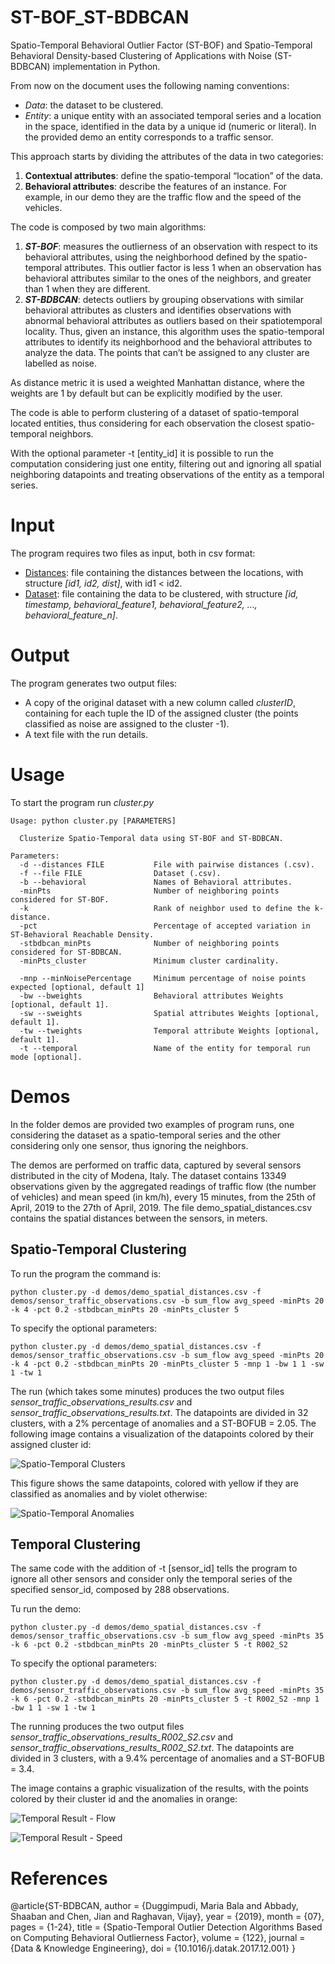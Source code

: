 # ST-BOF_ST-BDBCAN
Spatio-Temporal Behavioral Outlier Factor (ST-BOF) and Spatio-Temporal Behavioral Density-based Clustering of Applications with Noise (ST-BDBCAN) implementation in Python.

From now on the document uses the following naming conventions: 

- *Data*: the dataset to be clustered.
- *Entity*: a unique entity with an associated temporal series and a location in the space, identified in the data by a unique id (numeric or literal). In the provided demo an entity corresponds to a traffic sensor.

This approach starts by dividing the attributes of the data in two categories: 

1. **Contextual attributes**: define the spatio-temporal “location” of the data.
2. **Behavioral attributes**: describe the features of an instance. For example, in our demo they are the traffic flow and the speed of the vehicles.

The code is composed by two main algorithms: 

1. ***ST-BOF***: measures the outlierness of an observation with respect to its behavioral attributes, using the neighborhood defined by the spatio-temporal attributes. This outlier factor is less 1 when an observation has behavioral attributes similar to the ones of the neighbors, and greater than 1 when they are different.
2. ***ST-BDBCAN***: detects outliers by grouping observations with similar behavioral attributes as clusters and identifies observations with abnormal behavioral attributes as outliers based on their spatiotemporal locality. Thus, given an instance, this algorithm uses the spatio-temporal attributes to identify its neighborhood and the behavioral attributes to analyze the data. The points that can’t be assigned to any cluster are labelled as noise.

As distance metric it is used a weighted Manhattan distance, where the weights are 1 by default but can be explicitly modified by the user.

The code is able to perform clustering of a dataset of spatio-temporal located entities, thus considering for each observation the closest spatio-temporal neighbors.

With the optional parameter -t [entity_id] it is possible to run the computation considering just one entity, filtering out and ignoring all spatial neighboring datapoints and treating observations of the entity as a temporal series. 

# Input

The program requires two files as input, both in csv format:

- <u>Distances</u>: file containing the distances between the locations, with structure *[id1, id2, dist]*, with id1 < id2.
- <u>Dataset</u>: file containing the data to be clustered, with structure *[id, timestamp, behavioral_feature1, behavioral_feature2, …, behavioral_feature_n]*.

# Output

The program generates two output files:

- A copy of the original dataset with a new column called *clusterID*, containing for each tuple the ID of the assigned cluster (the points classified as noise are assigned to the cluster -1).
- A text file with the run details.

# Usage

To start the program run *cluster.py*

```
Usage: python cluster.py [PARAMETERS]

  Clusterize Spatio-Temporal data using ST-BOF and ST-BDBCAN. 

Parameters:
  -d --distances FILE           File with pairwise distances (.csv).
  -f --file FILE                Dataset (.csv).
  -b --behavioral               Names of Behavioral attributes.
  -minPts                       Number of neighboring points considered for ST-BOF.
  -k                            Rank of neighbor used to define the k-distance.
  -pct                          Percentage of accepted variation in ST-Behavioral Reachable Density.
  -stbdbcan_minPts              Number of neighboring points considered for ST-BDBCAN.
  -minPts_cluster               Minimum cluster cardinality.

  -mnp --minNoisePercentage     Minimum percentage of noise points expected [optional, default 1]
  -bw --bweights                Behavioral attributes Weights [optional, default 1].
  -sw --sweights                Spatial attributes Weights [optional, default 1].
  -tw --tweights                Temporal attribute Weights [optional, default 1].
  -t --temporal                 Name of the entity for temporal run mode [optional].
```

# Demos

In the folder demos are provided two examples of program runs, one considering the dataset as a spatio-temporal series and the  other considering only one sensor, thus ignoring the neighbors.

The demos are performed on traffic data, captured by several sensors distributed in the city of Modena, Italy. The dataset contains 13349 observations given by the aggregated readings of traffic flow (the number of vehicles) and mean speed (in km/h), every 15 minutes, from the 25th of April, 2019 to the 27th of April, 2019. The file demo_spatial_distances.csv contains the spatial distances between the sensors, in meters.

## Spatio-Temporal Clustering

To run the program the command is:

```
python cluster.py -d demos/demo_spatial_distances.csv -f demos/sensor_traffic_observations.csv -b sum_flow avg_speed -minPts 20 -k 4 -pct 0.2 -stbdbcan_minPts 20 -minPts_cluster 5
```

To specify the optional parameters:

```
python cluster.py -d demos/demo_spatial_distances.csv -f demos/sensor_traffic_observations.csv -b sum_flow avg_speed -minPts 20 -k 4 -pct 0.2 -stbdbcan_minPts 20 -minPts_cluster 5 -mnp 1 -bw 1 1 -sw 1 -tw 1
```

The run (which takes some minutes) produces the two output files *sensor_traffic_observations_results.csv* and *sensor_traffic_observations_results.txt*. The datapoints are divided in 32 clusters, with a 2% percentage of anomalies and a ST-BOFUB = 2.05. The following image contains a visualization of the datapoints colored by their assigned cluster id:

![Spatio-Temporal Clusters](https://github.com/quattrinifabio/ST-BOF_ST-BDBCAN/blob/master/images/spatio_temporal_clusters.png?raw=true)

This figure shows the same datapoints, colored with yellow if they are classified as anomalies and by violet otherwise:

![Spatio-Temporal Anomalies](https://github.com/quattrinifabio/ST-BOF_ST-BDBCAN/blob/master/images/spatio_temporal_anomalies.png?raw=true)

## Temporal Clustering

The same code with the addition of -t [sensor_id] tells the program to ignore all other sensors and consider only the temporal series of the specified sensor_id, composed by 288 observations.

Tu run the demo:

```
python cluster.py -d demos/demo_spatial_distances.csv -f demos/sensor_traffic_observations.csv -b sum_flow avg_speed -minPts 35 -k 6 -pct 0.2 -stbdbcan_minPts 20 -minPts_cluster 5 -t R002_S2
```

To specify the optional parameters:

```
python cluster.py -d demos/demo_spatial_distances.csv -f demos/sensor_traffic_observations.csv -b sum_flow avg_speed -minPts 35 -k 6 -pct 0.2 -stbdbcan_minPts 20 -minPts_cluster 5 -t R002_S2 -mnp 1 -bw 1 1 -sw 1 -tw 1
```

The running produces the two output files *sensor_traffic_observations_results_R002_S2.csv* and *sensor_traffic_observations_results_R002_S2.txt*. The datapoints are divided in 3 clusters, with a 9.4% percentage of anomalies and a ST-BOFUB = 3.4. 

The image contains a graphic visualization of the results, with the points colored by their cluster id and the anomalies in orange:

![Temporal Result - Flow](https://github.com/quattrinifabio/ST-BOF_ST-BDBCAN/blob/master/images/temporal_result_flow.png?raw=true)

![Temporal Result - Speed](https://github.com/quattrinifabio/ST-BOF_ST-BDBCAN/blob/master/images/temporal_result_speed.png?raw=true)

# References

@article{ST-BDBCAN,
author = {Duggimpudi, Maria Bala and Abbady, Shaaban and Chen, Jian and Raghavan, Vijay},
year = {2019},
month = {07},
pages = {1-24},
title = {Spatio-Temporal Outlier Detection Algorithms Based on Computing Behavioral Outlierness Factor},
volume = {122},
journal = {Data \& Knowledge Engineering},
doi = {10.1016/j.datak.2017.12.001}
}

